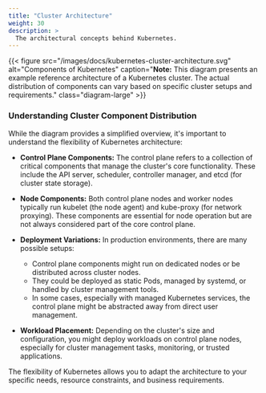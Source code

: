 ```yaml
---
title: "Cluster Architecture"
weight: 30
description: >
  The architectural concepts behind Kubernetes.
---
```


{{< figure src="/images/docs/kubernetes-cluster-architecture.svg" alt="Components of Kubernetes" caption="**Note:** This diagram presents an example reference architecture of a Kubernetes cluster. The actual distribution of components can vary based on specific cluster setups and requirements." class="diagram-large" >}}

### Understanding Cluster Component Distribution

While the diagram provides a simplified overview, it's important to understand the flexibility of Kubernetes architecture:

- **Control Plane Components:** The control plane refers to a collection of critical components that manage the cluster's core functionality. These include the API server, scheduler, controller manager, and etcd (for cluster state storage).

- **Node Components:** Both control plane nodes and worker nodes typically run kubelet (the node agent) and kube-proxy (for network proxying). These components are essential for node operation but are not always considered part of the core control plane.

- **Deployment Variations:** In production environments, there are many possible setups:
  - Control plane components might run on dedicated nodes or be distributed across cluster nodes.
  - They could be deployed as static Pods, managed by systemd, or handled by cluster management tools.
  - In some cases, especially with managed Kubernetes services, the control plane might be abstracted away from direct user management.

- **Workload Placement:** Depending on the cluster's size and configuration, you might deploy workloads on control plane nodes, especially for cluster management tasks, monitoring, or trusted applications.

The flexibility of Kubernetes allows you to adapt the architecture to your specific needs, resource constraints, and business requirements.

